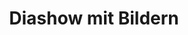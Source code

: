 ---
layout: article
title: Diashow mit Bildern
description: 
  - Dieses Template wechselt automatischen zwischen verschiedenen Bildern als Diashow.
lang: de
weight: 500
isDraft: false
ref: Image_Slideshow
category:
image: Image_Slideshow_EN.png
download: Image_Slideshow_EN.pbmx
overview_description:
overview_benefits:
overview_data_sources:
---